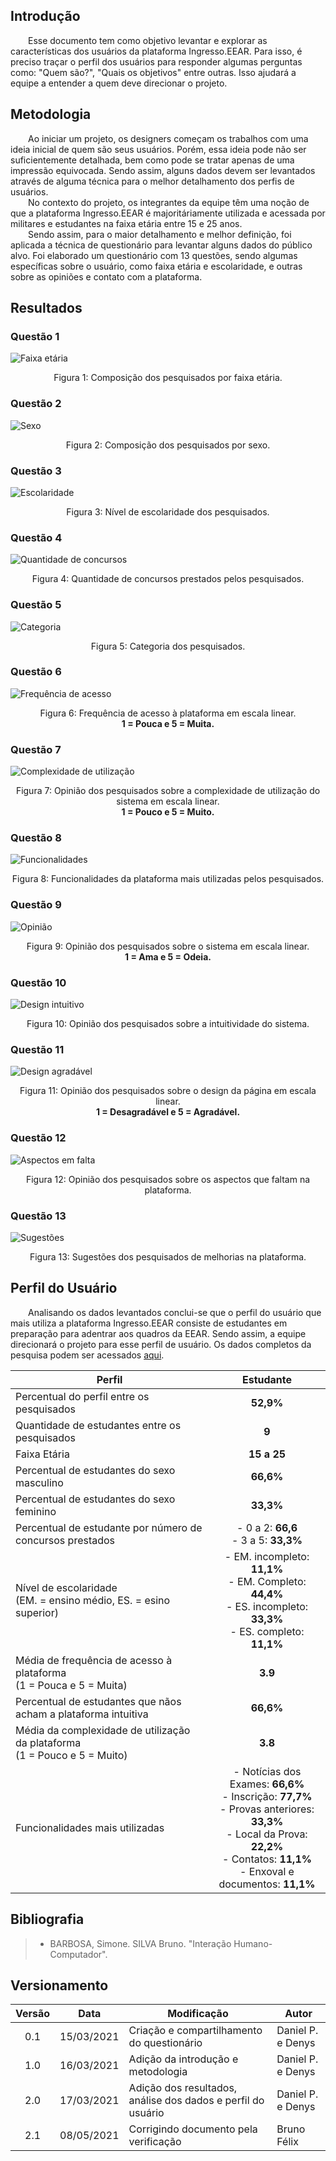 ## Introdução
&emsp;&emsp;Esse documento tem como objetivo levantar e explorar as características dos usuários da plataforma Ingresso.EEAR. Para isso, é preciso traçar o perfil dos usuários para responder algumas perguntas como: "Quem são?", "Quais os objetivos" entre outras. Isso ajudará a equipe a entender a quem deve direcionar o projeto.<br>

## Metodologia
&emsp;&emsp;Ao iniciar um projeto, os designers começam os trabalhos com uma ideia inicial de quem são seus usuários. Porém, essa ideia pode não ser suficientemente detalhada, bem como pode se tratar apenas de uma impressão equivocada. Sendo assim, alguns dados devem ser levantados através de alguma técnica para o melhor detalhamento dos perfis de usuários.<br>
&emsp;&emsp;No contexto do projeto, os integrantes da equipe têm uma noção de que a plataforma Ingresso.EEAR é majoritáriamente utilizada e acessada por militares e estudantes na faixa etária entre 15 e 25 anos.<br>
&emsp;&emsp;Sendo assim, para o maior detalhamento e melhor definição, foi aplicada a técnica de questionário para levantar alguns dados do público alvo. Foi elaborado um questionário com 13 questões, sendo algumas específicas sobre o usuário, como faixa etária e escolaridade, e outras sobre as opiniões e contato com a plataforma.

## Resultados
### Questão 1
![Faixa etária](../assets/imagens/perfil-do-usuario/p01.jpeg)
<center>Figura 1: Composição dos pesquisados por faixa etária. </center>

### Questão 2
![Sexo](../assets/imagens/perfil-do-usuario/p02.jpeg)
<center>Figura 2: Composição dos pesquisados por sexo.</center>

### Questão 3
![Escolaridade](../assets/imagens/perfil-do-usuario/p03.jpeg)
<center>Figura 3: Nível de escolaridade dos pesquisados.</center>

### Questão 4
![Quantidade de concursos](../assets/imagens/perfil-do-usuario/p04.jpeg)
<center>Figura 4: Quantidade de concursos prestados pelos pesquisados.</center>

### Questão 5
![Categoria](../assets/imagens/perfil-do-usuario/p05.jpeg)
<center>Figura 5: Categoria dos pesquisados.</center>

### Questão 6
![Frequência de acesso](../assets/imagens/perfil-do-usuario/p06.jpeg)
<center>Figura 6: Frequência de acesso à plataforma em escala linear.<br><b>1 = Pouca e 5 = Muita.</b></center>

### Questão 7
![Complexidade de utilização](../assets/imagens/perfil-do-usuario/p07.jpeg)
<center>Figura 7: Opinião dos pesquisados sobre a complexidade de utilização do sistema em escala linear.<br><b>1 = Pouco e 5 = Muito.</b></center>

### Questão 8
![Funcionalidades](../assets/imagens/perfil-do-usuario/p08.jpeg)
<center>Figura 8: Funcionalidades da plataforma mais utilizadas pelos pesquisados.</center>

### Questão 9
![Opinião](../assets/imagens/perfil-do-usuario/p09.jpeg)
<center>Figura 9: Opinião dos pesquisados sobre o sistema em escala linear.<br><b>1 = Ama e 5 = Odeia.</b></center>

### Questão 10
![Design intuitivo](../assets/imagens/perfil-do-usuario/p10.jpeg)
<center>Figura 10: Opinião dos pesquisados sobre a intuitividade do sistema.</center>

### Questão 11
![Design agradável](../assets/imagens/perfil-do-usuario/p11.jpeg)
<center>Figura 11: Opinião dos pesquisados sobre o design da página em escala linear.<br><b>1 = Desagradável e 5 = Agradável.</b></center>

### Questão 12
![Aspectos em falta](../assets/imagens/perfil-do-usuario/p12.jpeg)
<center>Figura 12: Opinião dos pesquisados sobre os aspectos que faltam na plataforma.</center>

### Questão 13
![Sugestões](../assets/imagens/perfil-do-usuario/p13.jpeg)
<center>Figura 13: Sugestões dos pesquisados de melhorias na plataforma.</center>

## Perfil do Usuário

&emsp;&emsp;Analisando os dados levantados conclui-se que o perfil do usuário que mais utiliza a plataforma Ingresso.EEAR consiste de estudantes em preparação para adentrar aos quadros da EEAR. Sendo assim, a equipe direcionará o projeto para esse perfil de usuário. Os dados completos da pesquisa podem ser acessados [aqui](https://docs.google.com/spreadsheets/d/14r3B4UtWBtL6no1Bf6wTW2tgOGYAbcb3kUT9oJepQw0/edit?usp=sharing).

| Perfil | Estudante |
|--|:-:|
| Percentual do perfil entre os pesquisados | **52,9%** |
| Quantidade de estudantes entre os pesquisados | **9** |
| Faixa Etária | **15 a 25** |
| Percentual de estudantes do sexo masculino | **66,6%** |
| Percentual de estudantes do sexo feminino | **33,3%** |
| Percentual de estudante por número de concursos prestados | - 0 a 2: **66,6**  <br> - 3 a 5: **33,3%** |
| Nível de escolaridade<br> (EM. = ensino médio, ES. = esino superior) | - EM. incompleto: **11,1%** <br> - EM. Completo: **44,4%**<br> - ES. incompleto: **33,3%** <br> - ES. completo: **11,1%** |
| Média de frequência de acesso à plataforma<br> (1 = Pouca e 5 = Muita) | **3.9** |
| Percentual de estudantes que nãos acham a plataforma intuitiva | **66,6%** |
| Média da complexidade de utilização da plataforma<br> (1 = Pouco e 5 = Muito) | **3.8** |
| Funcionalidades mais utilizadas | - Notícias dos Exames: **66,6%**<br> - Inscrição: **77,7%**<br> - Provas anteriores: **33,3%**<br> - Local da Prova: **22,2%**<br> - Contatos: **11,1%**<br> - Enxoval e documentos: **11,1%** |

## Bibliografia
> - BARBOSA, Simone. SILVA Bruno. "Interação Humano-Computador".

## Versionamento
| Versão | Data | Modificação | Autor |
|:-:|--|--|--|
| 0.1 | 15/03/2021 | Criação e compartilhamento do questionário | Daniel P. e Denys |
| 1.0 | 16/03/2021 | Adição da introdução e metodologia  | Daniel P. e Denys |
| 2.0 | 17/03/2021 | Adição dos resultados, análise dos dados e perfil do usuário | Daniel P. e Denys |
| 2.1 | 08/05/2021 | Corrigindo documento pela verificação |Bruno Félix|
